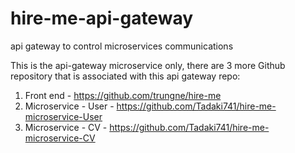 # hire-me-api-gateway
api gateway to control microservices communications


This is the api-gateway microservice only, there are 3 more Github repository that is associated with this api gateway repo:

1. Front end - https://github.com/trungne/hire-me
2. Microservice - User - https://github.com/Tadaki741/hire-me-microservice-User
3. Microservice - CV - https://github.com/Tadaki741/hire-me-microservice-CV
